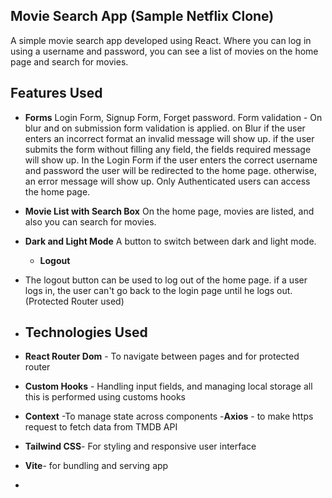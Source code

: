 ## Movie Search App (Sample Netflix Clone)
  A simple movie search app developed using React. Where you can log in using a username and password, you can see a list of movies on the home page and search for movies. 

  ## Features Used
  - **Forms** Login Form, Signup Form, Forget password. 
    Form validation - On blur and on submission form validation is applied. on Blur if the user enters an incorrect format an invalid message will show up. if the user submits the form without filling any field, the fields required message will show up.
    In the Login Form if the user enters the correct username and password the user will be redirected to the home page. otherwise, an error message will show up. Only Authenticated users can access the home page.
- **Movie List with Search Box**
    On the home page, movies are listed, and also you can search for movies.
- **Dark and Light Mode**
   A button to switch between dark and light mode.
  - **Logout**
- The logout button can be used to log out of the home page. if a user logs in, the user can't go back to the login page until he logs out.(Protected Router used)

- ## Technologies Used
- **React Router Dom** - To navigate between pages and for protected router
- **Custom Hooks** - Handling input fields, and managing local storage all this is performed using customs hooks
- **Context** -To manage state across components
-**Axios** - to make https request to fetch data from TMDB API
- **Tailwind CSS**- For styling and responsive user interface
- **Vite**- for bundling and serving app
-                   
  
  

  
